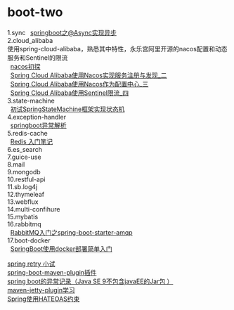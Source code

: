 # boot-two
1.sync
  &ensp;[springboot之@Async实现异步](https://my.oschina.net/u/2277632/blog/1942500)  
2.cloud_alibaba   
  使用spring-cloud-alibaba，熟悉其中特性，永乐宫阿里开源的nacos配置和动态服务和Sentinel的限流  
  &ensp;[nacos初探](https://my.oschina.net/u/2277632/blog/3017229)  
  &ensp;[Spring Cloud Alibaba使用Nacos实现服务注册与发现_二](https://my.oschina.net/u/2277632/blog/3017256)  
  &ensp;[Spring Cloud Alibaba使用Nacos作为配置中心_三](https://my.oschina.net/u/2277632/blog/3017424)  
  &ensp;[Spring Cloud Alibaba使用Sentinel限流_四](https://my.oschina.net/u/2277632/blog/3017593)  
3.state-machine    
  &ensp;[初试SpringStateMachine框架实现状态机](https://my.oschina.net/u/2277632/blog/2222995)    
4.exception-handler  
  &ensp;[springboot异常解析 ](https://my.oschina.net/u/2277632/blog/1922188)   
5.redis-cache  
  &ensp;[Redis 入门笔记](https://my.oschina.net/u/2277632/blog/1605274)  
6.es_search  
7.guice-use  
8.mail  
9.mongodb  
10.restful-api  
11.sb.log4j     
12.thymeleaf     
13.webflux    
14.multi-confihure   
15.mybatis   
16.rabbitmq   
  &ensp;[RabbitMQ入门之spring-boot-starter-amqp](https://my.oschina.net/u/2277632/blog/1563395)   
17.boot-docker    
   &ensp;[SpringBoot使用docker部署简单入门](https://my.oschina.net/u/2277632/blog/3069164)   
  
  
  [spring retry 小试](https://my.oschina.net/u/2277632/blog/1858191)    
  [spring-boot-maven-plugin插件](https://my.oschina.net/u/2277632/blog/2967065)      
  [spring boot的异常记录（Java SE 9不包含javaEE的Jar包 ）](https://my.oschina.net/u/2277632/blog/1922027)   
  [maven-jetty-plugin学习](https://my.oschina.net/u/2277632/blog/1557550)    
  [Spring使用HATEOAS约束](https://my.oschina.net/u/2277632/blog/3052242)  
